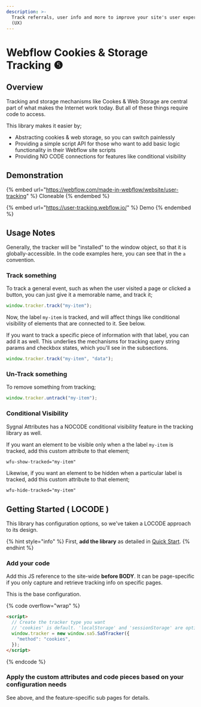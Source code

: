 ```yaml
---
description: >-
  Track referrals, user info and more to improve your site's user experience
  (UX)
---
```


# Webflow Cookies & Storage Tracking ❺

## Overview <a href="#display-captions-in-webflows-lightboxes" id="display-captions-in-webflows-lightboxes"></a>

Tracking and storage mechanisms like Cookes & Web Storage are central part of what makes the Internet work today. But all of these things require code to access.

This library makes it easier by;

* Abstracting cookies & web storage, so you can switch painlessly
* Providing a simple script API for those who want to add basic logic functionality in their Webflow site scripts
* Providing NO CODE connections for features like conditional visibility&#x20;

## Demonstration <a href="#usage-notes" id="usage-notes"></a>

{% embed url="https://webflow.com/made-in-webflow/website/user-tracking" %}
Cloneable
{% endembed %}

{% embed url="https://user-tracking.webflow.io/" %}
Demo
{% endembed %}

## Usage Notes <a href="#usage-notes" id="usage-notes"></a>

Generally, the tracker will be "installed" to the window object, so that it is globally-accessible. In the code examples here, you can see that in the `a` convention.  &#x20;

### Track something

To track a general event, such as when the user visited a page or clicked a button, you can just give it a memorable name, and track it;

```javascript
window.tracker.track("my-item");
```

Now, the label `my-item` is tracked, and will affect things like conditional visibility of elements that are connected to it. See below.

If you want to track a specific piece of information with that label, you can add it as well. This underlies the mechanisms for tracking query string params and checkbox states, which you'll see in the subsections.  &#x20;

```javascript
window.tracker.track("my-item", "data");
```

### Un-Track something

To remove something from tracking;

```javascript
window.tracker.untrack("my-item");
```

### Conditional Visibility <a href="#getting-started-nocode" id="getting-started-nocode"></a>

Sygnal Attributes has a NOCODE conditional visibility feature in the tracking library as well.&#x20;

If you want an element to be visible only when a the label `my-item` is tracked, add this custom attribute to that element;

```html
wfu-show-tracked="my-item"
```

Likewise, if you want an element to be hidden when a particular label is tracked, add this custom attribute to that element;&#x20;

```html
wfu-hide-tracked="my-item"
```

## Getting Started ( LOCODE ) <a href="#getting-started-nocode" id="getting-started-nocode"></a>

This library has configuration options, so we've taken a LOCODE approach to its design.

{% hint style="info" %}
First, **add the library** as detailed in [Quick Start](../quick-start.md).&#x20;
{% endhint %}

### Add your code <a href="#step-1---add-the-library" id="step-1---add-the-library"></a>

Add this JS reference to the site-wide **before BODY**. It can be page-specific if you only capture and retrieve tracking info on specific pages.&#x20;

This is the base configuration.

{% code overflow="wrap" %}
```html
<script>
  // Create the tracker type you want
  // 'cookies' is default. 'localStorage' and 'sessionStorage' are options 
  window.tracker = new window.sa5.Sa5Tracker({
    "method": "cookies",
  });
</script>
```
{% endcode %}

### Apply the custom attributes and code pieces based on your configuration needs <a href="#step-2---apply-the-custom-attributes-to-the-elements-you-want-to-affect" id="step-2---apply-the-custom-attributes-to-the-elements-you-want-to-affect"></a>

See above, and the feature-specific sub pages for details.
